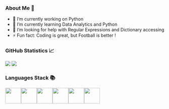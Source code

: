 ### About Me :adult:  
- 🔭 I’m currently working on Python
- 🌱 I’m currently learning Data Analytics and Python
- 🤔 I’m looking for help with Regular Expressions and Dictionary accessing
- ⚡ Fun fact: Coding is great, but Football is better !


### GitHub Statistics :chart_with_upwards_trend:

<img src="https://github-readme-stats.vercel.app/api/top-langs?username=ibabarx&layout=compact"/>


<img src="https://github-readme-streak-stats.herokuapp.com/?user=ibabarx"/>

### Languages Stack :books:

<img height=50 src="https://cdn.jsdelivr.net/gh/devicons/devicon/icons/python/python-original.svg"/><img height=50 src="https://cdn.jsdelivr.net/gh/devicons/devicon/icons/html5/html5-original.svg" /><img height=50 src="https://cdn.jsdelivr.net/gh/devicons/devicon/icons/css3/css3-original.svg" /><img height=50 src="https://icongr.am/devicon/c-original.svg?size=128&color=currentColor"/><img height=50 src="https://icongr.am/devicon/cplusplus-original.svg?size=128&color=currentColor"/><img height=50 src="https://icongr.am/devicon/mysql-original-wordmark.svg?size=128&color=currentColor"/>
